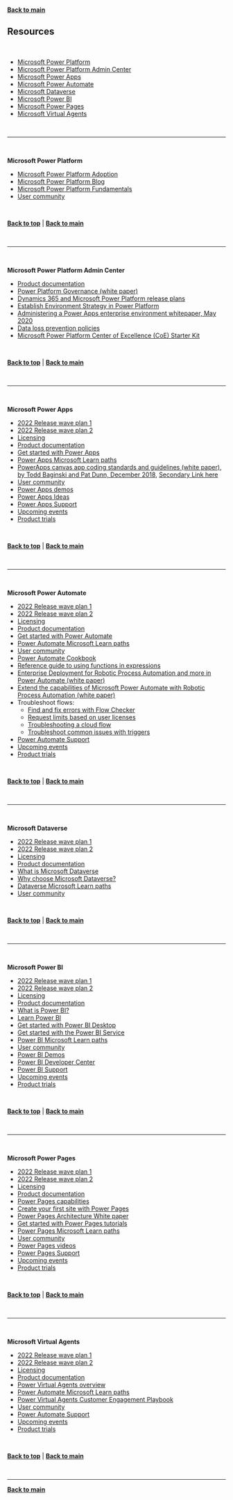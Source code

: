 <a id="top" />

<br/>


**[Back to main](./README.md)**

## Resources

<br>


* [Microsoft Power Platform](#power_platform)
* [Microsoft Power Platform Admin Center](#power_platform_admin)
* [Microsoft Power Apps](#power_apps)
* [Microsoft Power Automate](#power_automate)
* [Microsoft Dataverse](#dataverse)
* [Microsoft Power BI](#power_bi)
* [Microsoft Power Pages](#power_pages)
* [Microsoft Virtual Agents](#power_virtualagents)


<br/>

---

<a id="power_platform" />

<br/>


**Microsoft Power Platform**

- [Microsoft Power Platform Adoption](https://adoption.microsoft.com/powerplatform/)
- [Microsoft Power Platform Blog](https://cloudblogs.microsoft.com/powerplatform/)
- [Microsoft Power Platform Fundamentals](https://docs.microsoft.com/en-us/learn/paths/power-plat-fundamentals/)
- [User community](https://powerusers.microsoft.com/)

<br/>

[**Back to top**](#top) | [**Back to main**](README.md)

<br/>

---

<a id="power_platform_admin" />

<br/>


**Microsoft Power Platform Admin Center**

- [Product documentation](https://learn.microsoft.com/en-us/power-platform/admin/)
- [Power Platform Governance (white paper)](https://aka.ms/powerappsadminwhitepaper) 
- [Dynamics 365 and Microsoft Power Platform release plans](https://learn.microsoft.com/en-us/dynamics365/release-plans/)
- [Establish Environment Strategy in Power Platform](https://powerapps.microsoft.com/en-us/blog/establishing-an-environment-strategy-for-microsoft-power-platform/)
- [Administering a Power Apps enterprise environment whitepaper, May 2020](https://aka.ms/powerappsadminwhitepaper)
- [Data loss prevention policies](https://learn.microsoft.com/en-us/power-platform/admin/wp-data-loss-prevention)
- [Microsoft Power Platform Center of Excellence (CoE) Starter Kit](https://docs.microsoft.com/en-us/power-platform/guidance/coe/starter-kit)

<br/>

[**Back to top**](#top) | [**Back to main**](README.md)

<br/>

---

<a id="power_apps" />

<br/>


**Microsoft Power Apps**

- [2022 Release wave plan 1](https://aka.ms/Plan/2022RW1/PowerApps)
- [2022 Release wave plan 2](https://aka.ms/Plan/2022RW2/PowerApps)
- [Licensing](https://aka.ms/Licensing/PowerApps)
- [Product documentation](https://learn.microsoft.com/en-us/power-apps/)
- [Get started with Power Apps](https://learn.microsoft.com/en-us/learn/modules/get-started-with-powerapps/)
- [Power Apps Microsoft Learn paths](https://learn.microsoft.com/en-us/learn/browse/?products=power-apps&resource_type=learning%20path)
- [PowerApps canvas app coding standards and guidelines (white paper), by Todd Baginski and Pat Dunn, December 2018](https://pahandsonlab.blob.core.windows.net/documents/PowerApps%20canvas%20app%20coding%20standards%20and%20guidelines.pdf), [Secondary Link here](https://aka.ms/powerappscanvasguideline)
- [User community](https://aka.ms/Community/PowerApps)
- [Power Apps demos](https://powerapps.microsoft.com/en-us/demo/)
- [Power Apps Ideas](https://powerusers.microsoft.com/t5/Power-Apps-Ideas/idb-p/PowerAppsIdeas)
- [Power Apps Support](https://powerapps.microsoft.com/en-us/support/)
- [Upcoming events](https://aka.ms/Events/PowerApps)
- [Product trials](https://aka.ms/Trials/PowerApps)


<br/>

[**Back to top**](#top) | [**Back to main**](README.md)

<br/>

---

<a id="power_automate" />

<br/>


**Microsoft Power Automate**

- [2022 Release wave plan 1](https://aka.ms/Plan/2022RW1/PowerAutomate)
- [2022 Release wave plan 2](https://aka.ms/Plan/2022RW2/PowerAutomate)
- [Licensing](https://aka.ms/Licensing/PowerAutomate)
- [Product documentation](https://learn.microsoft.com/en-us/power-automate/)
- [Get started with Power Automate](https://learn.microsoft.com/en-us/power-automate/getting-started)
- [Power Automate Microsoft Learn paths](https://learn.microsoft.com/en-us/training/browse/?expanded=power-platform&resource_type=learning%20path&products=power-automate)
- [User community](https://aka.ms/Community/PowerAutomate)
- [Power Automate Cookbook](https://powerusers.microsoft.com/t5/Power-Automate-Cookbook/bd-p/MPA_Cookbook)
- [Reference guide to using functions in expressions](
https://docs.microsoft.com/en-us/azure/logic-apps/workflow-definition-language-functions-reference)
- [Enterprise Deployment for Robotic Process Automation and more in Power Automate (white paper)](https://aka.ms/autocoeadminwhitepaper)
- [Extend the capabilities of Microsoft Power Automate with Robotic Process Automation (white paper)](https://info.microsoft.com/ww-landing-Power-Automate-White-Paper.html)
- Troubleshoot flows:
  - [Find and fix errors with Flow Checker](https://docs.microsoft.com/en-us/power-automate/error-checker)
  - [Request limits based on user licenses](https://docs.microsoft.com/en-us/power-platform/admin/api-request-limits-allocations#request-limits-based-on-user-licenses)
  - [Troubleshooting a cloud flow](https://docs.microsoft.com/en-us/power-automate/fix-flow-failures)
  - [Troubleshoot common issues with triggers](https://docs.microsoft.com/en-us/power-automate/triggers-troubleshoot)
- [Power Automate Support](https://powerautomate.microsoft.com/en-us/support/)
- [Upcoming events](https://aka.ms/Events/PowerAutomate)
- [Product trials](https://aka.ms/Trials/PowerAutomate)

<br/>

[**Back to top**](#top) | [**Back to main**](README.md)

<br/>

---

<a id="dataverse" />

<br/>


**Microsoft Dataverse**

- [2022 Release wave plan 1](https://learn.microsoft.com/en-us/power-platform-release-plan/2022wave1/data-platform/)
- [2022 Release wave plan 2](https://learn.microsoft.com/en-us/power-platform-release-plan/2022wave2/data-platform/)
- [Licensing](https://learn.microsoft.com/en-us/power-platform/admin/pricing-billing-skus)
- [Product documentation](https://learn.microsoft.com/en-us/power-apps/maker/data-platform/)
- [What is Microsoft Dataverse](https://learn.microsoft.com/en-us/power-apps/maker/data-platform/data-platform-intro)
- [Why choose Microsoft Dataverse?](https://learn.microsoft.com/en-us/power-apps/maker/data-platform/why-dataverse-overview)
- [Dataverse Microsoft Learn paths](https://learn.microsoft.com/en-us/training/browse/?expanded=power-platform&products=common-data-service&resource_type=learning%20path)
- [User community](https://aka.ms/Community/dataverse)



<br/>

[**Back to top**](#top) | [**Back to main**](README.md)

<br/>

---

<a id="power_bi" />

<br/>


**Microsoft Power BI**

- [2022 Release wave plan 1](https://aka.ms/Plan/2022RW1/PowerBI)
- [2022 Release wave plan 2](https://aka.ms/Plan/2022RW2/PowerBI)
- [Licensing](https://aka.ms/Licensing/PowerBI)
- [Product documentation](https://learn.microsoft.com/en-us/power-bi/)
- [What is Power BI?](https://learn.microsoft.com/en-us/power-bi/power-bi-overview)
- [Learn Power BI](https://powerbi.microsoft.com/en-us/learning/)
- [Get started with Power BI Desktop](https://learn.microsoft.com/en-us/power-bi/desktop-getting-started)
- [Get started with the Power BI Service](https://learn.microsoft.com/en-us/power-bi/service-get-started)
- [Power BI Microsoft Learn paths](https://learn.microsoft.com/en-us/training/browse/?expanded=power-platform&resource_type=learning%20path&products=power-bi)
- [User community](https://aka.ms/Community/PowerBI)
- [Power BI Demos](https://powerbi.microsoft.com/en-us/demo)
- [Power BI Developer Center](https://powerbi.microsoft.com/en-us/developers/)
- [Power BI Support](https://powerbi.microsoft.com/en-us/support/)
- [Upcoming events](https://aka.ms/Events/PowerBI)
- [Product trials](https://aka.ms/Trials/PowerBI)

<br/>

[**Back to top**](#top) | [**Back to main**](README.md)

<br/>

---


<a id="power_pages" />

<br/>


**Microsoft Power Pages**

- [2022 Release wave plan 1](https://aka.ms/Plan/2022RW1/PowerPages)
- [2022 Release wave plan 2](https://aka.ms/Plan/2022RW2/PowerPages)
- [Licensing](https://aka.ms/Licensing/PowerApps)
- [Product documentation](https://learn.microsoft.com/en-us/power-pages/)
- [Power Pages capabilities](https://learn.microsoft.com/en-us/power-pages/capabilities)
- [Create your first site with Power Pages](https://learn.microsoft.com/en-us/power-pages/getting-started/create-manage)
- [Power Pages Architecture White paper](https://aka.ms/PowerPagesArchitecture)
- [Get started with Power Pages tutorials](https://learn.microsoft.com/en-us/power-pages/getting-started/tutorial-overview)
- [Power Pages Microsoft Learn paths](https://learn.microsoft.com/en-us/training/browse/?expanded=power-platform&resource_type=learning%20path&products=power-pages)
- [User community](https://aka.ms/Community/PowerPages)
- [Power Pages videos](https://learn.microsoft.com/en-us/power-pages/training-videos/)
- [Power Pages Support](https://powerpages.microsoft.com/en-us/support/)
- [Upcoming events](https://aka.ms/Events/PowerPages)
- [Product trials](https://aka.ms/Trials/PowerPages)

<br/>

[**Back to top**](#top) | [**Back to main**](README.md)

<br/>

---

<a id="power_virtualagents" />

<br/>


**Microsoft Virtual Agents**

- [2022 Release wave plan 1](https://aka.ms/Plan/2022RW1/PowerVirtualAgents)
- [2022 Release wave plan 2](https://aka.ms/Plan/2022RW2/PowerVirtualAgents)
- [Licensing](https://aka.ms/Licensing/PowerVirtualAgents)
- [Product documentation](https://learn.microsoft.com/en-us/power-virtual-agents/)
- [Power Virtual Agents overview](https://learn.microsoft.com/en-us/power-virtual-agents/fundamentals-what-is-power-virtual-agents)
- [Power Automate Microsoft Learn paths](https://learn.microsoft.com/en-us/training/browse/?expanded=power-platform&resource_type=learning%20path&products=power-virtual-agents)
- [Power Virtual Agents Customer Engagement Playbook](https://aka.ms/pvaplaybook)
- [User community](https://aka.ms/Community/PowerVirtualAgents)
- [Power Automate Support](https://powervirtualagents.microsoft.com/en-us/support/)
- [Upcoming events](https://aka.ms/Events/PowerVirtualAgents)
- [Product trials](https://aka.ms/Trials/PowerVirtualAgents)

<br/>

[**Back to top**](#top) | [**Back to main**](README.md)

<br/>



------

**[Back to main](./README.md)**

